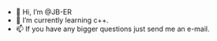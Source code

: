 - 👋 Hi, I’m @JB-ER
- 🌱 I’m currently learning c++.
- 📫 If you have any bigger questions just send me an e-mail.

<!---
JB-ER/JB-ER is a ✨ special ✨ repository because its `README.md` (this file) appears on your GitHub profile.
You can click the Preview link to take a look at your changes.
--->
